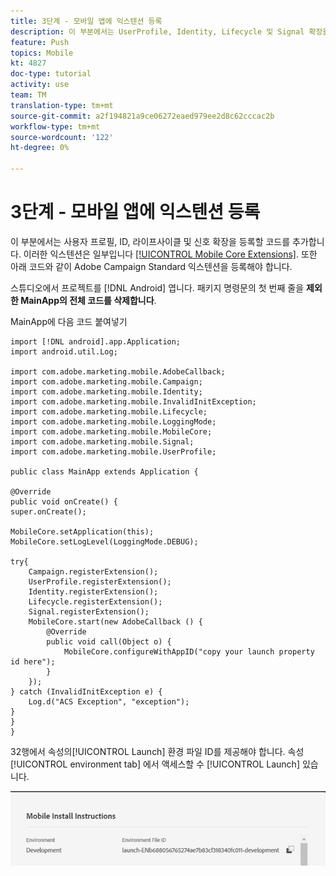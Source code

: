 ```yaml
---
title: 3단계 - 모바일 앱에 익스텐션 등록
description: 이 부분에서는 UserProfile, Identity, Lifecycle 및 Signal 확장을 등록하는 코드를 추가합니다.
feature: Push
topics: Mobile
kt: 4827
doc-type: tutorial
activity: use
team: TM
translation-type: tm+mt
source-git-commit: a2f194821a9ce06272eaed979ee2d8c62cccac2b
workflow-type: tm+mt
source-wordcount: '122'
ht-degree: 0%

---
```



# 3단계 - 모바일 앱에 익스텐션 등록

이 부분에서는 사용자 프로필, ID, 라이프사이클 및 신호 확장을 등록할 코드를 추가합니다. 이러한 익스텐션은 일부입니다 [[!UICONTROL Mobile Core Extensions]](https://aep-sdks.gitbook.io/docs/using-mobile-extensions/mobile-core). 또한 아래 코드와 같이 Adobe Campaign Standard 익스텐션을 등록해야 합니다.

스튜디오에서 프로젝트를 [!DNL Android] 엽니다. 패키지 명령문의 첫 번째 줄을 **제외한 MainApp의 전체 코드를 삭제합니다**.

MainApp에 다음 코드 붙여넣기

```java{.line-numbers}
import [!DNL android].app.Application;
import android.util.Log;

import com.adobe.marketing.mobile.AdobeCallback;
import com.adobe.marketing.mobile.Campaign;
import com.adobe.marketing.mobile.Identity;
import com.adobe.marketing.mobile.InvalidInitException;
import com.adobe.marketing.mobile.Lifecycle;
import com.adobe.marketing.mobile.LoggingMode;
import com.adobe.marketing.mobile.MobileCore;
import com.adobe.marketing.mobile.Signal;
import com.adobe.marketing.mobile.UserProfile;

public class MainApp extends Application {

@Override
public void onCreate() {
super.onCreate();

MobileCore.setApplication(this);
MobileCore.setLogLevel(LoggingMode.DEBUG);

try{
    Campaign.registerExtension();
    UserProfile.registerExtension();
    Identity.registerExtension();
    Lifecycle.registerExtension();
    Signal.registerExtension();
    MobileCore.start(new AdobeCallback () {
        @Override
        public void call(Object o) {
            MobileCore.configureWithAppID("copy your launch property id here");
        }
    });
} catch (InvalidInitException e) {
    Log.d("ACS Exception", "exception");
}
}
}
```

32행에서 속성의[!UICONTROL  Launch] 환경 파일 ID를 제공해야 합니다. 속성 [!UICONTROL environment tab] 에서 액세스할 수 [!UICONTROL Launch] 있습니다.

![launch-id](assets/launch-id-property.PNG)
